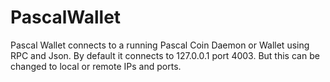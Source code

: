 # PascalWallet
Pascal Wallet connects to a running Pascal Coin Daemon or  Wallet using RPC and Json. By default it connects to 127.0.0.1 port 4003. But this can be changed to local or remote IPs and ports.
